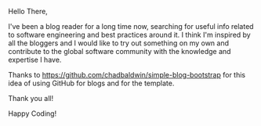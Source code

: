 Hello There,

I've been a blog reader for a long time now, searching for useful info related to software engineering and best practices around it. I think I'm inspired by all the bloggers and I would like to try out something on my own and contribute to the global software community with the knowledge and expertise I have.

Thanks to https://github.com/chadbaldwin/simple-blog-bootstrap for this idea of using GitHub for blogs and for the template.

Thank you all!

Happy Coding!
